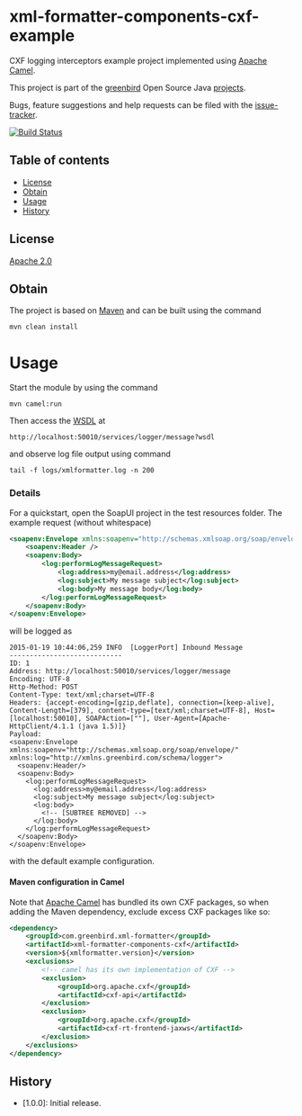 # xml-formatter-components-cxf-example
CXF logging interceptors example project implemented using [Apache Camel].

This project is part of the [greenbird] Open Source Java [projects].

Bugs, feature suggestions and help requests can be filed with the [issue-tracker].

[![Build Status][build-badge]][build-link]

## Table of contents
- [License](#license)
- [Obtain](#obtain)
- [Usage](#usage)
- [History](#history)

## License
[Apache 2.0]

## Obtain
The project is based on [Maven] and can be built using the command

	mvn clean install

# Usage
Start the module by using the command

    mvn camel:run

Then access the [WSDL] at

	http://localhost:50010/services/logger/message?wsdl

and observe log file output using command

    tail -f logs/xmlformatter.log -n 200
    
### Details
For a quickstart, open the SoapUI project in the test resources folder. The example request (without whitespace)

```xml
<soapenv:Envelope xmlns:soapenv="http://schemas.xmlsoap.org/soap/envelope/" xmlns:log="http://xmlns.greenbird.com/schema/logger">
	<soapenv:Header />
	<soapenv:Body>
		<log:performLogMessageRequest>
			<log:address>my@email.address</log:address>
			<log:subject>My message subject</log:subject>
			<log:body>My message body</log:body>
		</log:performLogMessageRequest>
	</soapenv:Body>
</soapenv:Envelope>
```

will be logged as

	2015-01-19 10:44:06,259 INFO  [LoggerPort] Inbound Message
	----------------------------
	ID: 1
	Address: http://localhost:50010/services/logger/message
	Encoding: UTF-8
	Http-Method: POST
	Content-Type: text/xml;charset=UTF-8
	Headers: {accept-encoding=[gzip,deflate], connection=[keep-alive], Content-Length=[379], content-type=[text/xml;charset=UTF-8], Host=[localhost:50010], SOAPAction=[""], User-Agent=[Apache-HttpClient/4.1.1 (java 1.5)]}
	Payload: 
	<soapenv:Envelope xmlns:soapenv="http://schemas.xmlsoap.org/soap/envelope/" xmlns:log="http://xmlns.greenbird.com/schema/logger">
	  <soapenv:Header/>
	  <soapenv:Body>
	    <log:performLogMessageRequest>
	      <log:address>my@email.address</log:address>
	      <log:subject>My message subject</log:subject>
	      <log:body>
	        <!-- [SUBTREE REMOVED] -->
	      </log:body>
	    </log:performLogMessageRequest>
	  </soapenv:Body>
	</soapenv:Envelope>

with the default example configuration.
    
#### Maven configuration in Camel
Note that [Apache Camel] has bundled its own CXF packages, so when adding the Maven dependency, exclude excess CXF packages like so:

```xml
<dependency>
	<groupId>com.greenbird.xml-formatter</groupId>
	<artifactId>xml-formatter-components-cxf</artifactId>
	<version>${xmlformatter.version}</version>
	<exclusions>
		<!-- camel has its own implementation of CXF -->
		<exclusion>
			<groupId>org.apache.cxf</groupId>
			<artifactId>cxf-api</artifactId>
		</exclusion>
		<exclusion>
			<groupId>org.apache.cxf</groupId>
			<artifactId>cxf-rt-frontend-jaxws</artifactId>
		</exclusion>
	</exclusions>
</dependency>
```

## History
- [1.0.0]: Initial release.


[greenbird]:           http://greenbird.com/
[issue-tracker]:       https://github.com/greenbird/xml-formatter-components/issues
[Apache 2.0]:          http://www.apache.org/licenses/LICENSE-2.0.html
[projects]:            http://greenbird.github.io/
[Maven]:               http://maven.apache.org/
[build-badge]:         https://build.greenbird.com/job/xml-formatter-components/badge/icon
[build-link]:          https://build.greenbird.com/job/xml-formatter-components/
[WSDL]:				   http://localhost:50010/services/logger/message?wsdl
[Apache Camel]:        http://camel.apache.org/